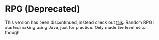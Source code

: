 RPG (Deprecated)
================

This version has been discontinued, instead check out <a target="blank_" href="https://github.com/FlashYoshi/RPG-v2.0">this</a>.
Random RPG I started making using Java, just for practice. Only made the level editor though.
